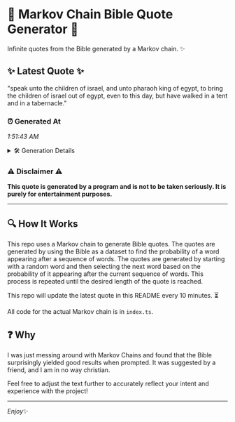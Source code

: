 # 📖 Markov Chain Bible Quote Generator 📖

Infinite quotes from the Bible generated by a Markov chain. ✨

## ✨ Latest Quote ✨
"speak unto the children of israel, and unto pharaoh king of egypt, to bring the children of israel out of egypt, even to this day, but have walked in a tent and in a tabernacle."

### ⏰ Generated At
*1:51:43 AM*

<details>
    <summary>🛠️ Generation Details</summary>
    <p>
        <strong>🌱 Seed:</strong> speak<br>
        <strong>🔄 Iterations:</strong> 34<br>
        <strong>📜 Context History:</strong><br>[ speak ]: unto<br>[ speak, unto ]: the<br>[ speak, unto, the ]: children<br>[ speak, unto, the, children ]: of<br>[ speak, unto, the, children, of ]: israel,<br>[ speak, unto, the, children, of, israel, ]: and<br>[ unto, the, children, of, israel,, and ]: unto<br>[ the, children, of, israel,, and, unto ]: pharaoh<br>[ children, of, israel,, and, unto, pharaoh ]: king<br>[ of, israel,, and, unto, pharaoh, king ]: of<br>[ israel,, and, unto, pharaoh, king, of ]: egypt,<br>[ and, unto, pharaoh, king, of, egypt, ]: to<br>[ unto, pharaoh, king, of, egypt,, to ]: bring<br>[ pharaoh, king, of, egypt,, to, bring ]: the<br>[ king, of, egypt,, to, bring, the ]: children<br>[ of, egypt,, to, bring, the, children ]: of<br>[ egypt,, to, bring, the, children, of ]: israel<br>[ to, bring, the, children, of, israel ]: out<br>[ bring, the, children, of, israel, out ]: of<br>[ the, children, of, israel, out, of ]: egypt,<br>[ children, of, israel, out, of, egypt, ]: even<br>[ of, israel, out, of, egypt,, even ]: to<br>[ israel, out, of, egypt,, even, to ]: this<br>[ out, of, egypt,, even, to, this ]: day,<br>[ of, egypt,, even, to, this, day, ]: but<br>[ egypt,, even, to, this, day,, but ]: have<br>[ even, to, this, day,, but, have ]: walked<br>[ to, this, day,, but, have, walked ]: in<br>[ this, day,, but, have, walked, in ]: a<br>[ day,, but, have, walked, in, a ]: tent<br>[ but, have, walked, in, a, tent ]: and<br>[ have, walked, in, a, tent, and ]: in<br>[ walked, in, a, tent, and, in ]: a<br>[ in, a, tent, and, in, a ]: tabernacle.<br>
    </p>
</details>

### ⚠️ Disclaimer ⚠️
**This quote is generated by a program and is not to be taken seriously. It is purely for entertainment purposes.**

---

## 🔍 How It Works

This repo uses a Markov chain to generate Bible quotes. The quotes are generated by using the Bible as a dataset to find the probability of a word appearing after a sequence of words. The quotes are generated by starting with a random word and then selecting the next word based on the probability of it appearing after the current sequence of words. This process is repeated until the desired length of the quote is reached.

This repo will update the latest quote in this README every 10 minutes. ⏳

All code for the actual Markov chain is in `index.ts`.

## ❓ Why

I was just messing around with Markov Chains and found that the Bible surprisingly yielded good results when prompted. 
It was suggested by a friend, and I am in no way christian.

Feel free to adjust the text further to accurately reflect your intent and experience with the project!

---

*Enjoy*✨
